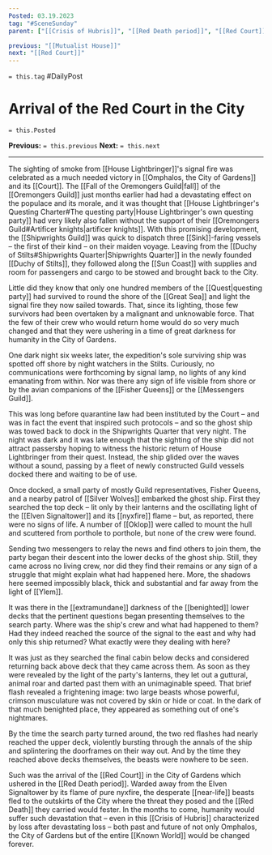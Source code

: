 ```yaml
---
Posted: 03.19.2023
tag: "#SceneSunday"
parent: ["[[Crisis of Hubris]]", "[[Red Death period]]", "[[Red Court]]", "[[Campaigns against the Red Court]]"]

previous: "[[Mutualist House]]"
next: "[[Red Court]]"
---
```

`= this.tag` #DailyPost 
# Arrival of the Red Court in the City
`= this.Posted`

**Previous:** `= this.previous`
**Next:** `= this.next`

---

The sighting of smoke from [[House Lightbringer]]'s signal fire was celebrated as a much needed victory in [[Omphalos, the City of Gardens]] and its [[Court]]. The [[Fall of the Oremongers Guild|fall]] of the [[Oremongers Guild]] just months earlier had had a devastating effect on the populace and its morale, and it was thought that [[House Lightbringer's Questing Charter#The questing party|House Lightbringer's own questing party]] had very likely also fallen without the support of their [[Oremongers Guild#Artificer knights|artificer knights]]. With this promising development, the [[Shipwrights Guild]] was quick to dispatch three [[Sink]]-faring vessels – the first of their kind – on their maiden voyage. Leaving from the [[Duchy of Stilts#Shipwrights Quarter|Shipwrights Quarter]] in the newly founded [[Duchy of Stilts]], they followed along the [[Sun Coast]] with supplies and room for passengers and cargo to be stowed and brought back to the City.

Little did they know that only one hundred members of the [[Quest|questing party]] had survived to round the shore of the [[Great Sea]] and light the signal fire they now sailed towards. That, since its lighting, those few survivors had been overtaken by a malignant and unknowable force. That the few of their crew who would return home would do so very much changed and that they were ushering in a time of great darkness for humanity in the City of Gardens.

One dark night six weeks later, the expedition's sole surviving ship was spotted off shore by night watchers in the Stilts. Curiously, no communications were forthcoming by signal lamp, no lights of any kind emanating from within. Nor was there any sign of life visible from shore or by the avian companions of the [[Fisher Queens]] or the [[Messengers Guild]].

This was long before quarantine law had been instituted by the Court – and was in fact the event that inspired such protocols – and so the ghost ship was towed back to dock in the Shipwrights Quarter that very night. The night was dark and it was late enough that the sighting of the ship did not attract passersby hoping to witness the historic return of House Lightbringer from their quest. Instead, the ship glided over the waves without a sound, passing by a fleet of newly constructed Guild vessels docked there and waiting to be of use.

Once docked, a small party of mostly Guild representatives, Fisher Queens, and a nearby patrol of [[Silver Wolves]] embarked the ghost ship. First they searched the top deck – lit only by their lanterns and the oscillating light of the [[Elven Signaltower]] and its [[nyxfire]] flame – but, as reported, there were no signs of life. A number of [[Oklop]] were called to mount the hull and scuttered from porthole to porthole, but none of the crew were found.

Sending two messengers to relay the news and find others to join them, the party began their descent into the lower decks of the ghost ship. Still, they came across no living crew, nor did they find their remains or any sign of a struggle that might explain what had happened here. More, the shadows here seemed impossibly black, thick and substantial and far away from the light of [[Ylem]].

It was there in the [[extramundane]] darkness of the [[benighted]] lower decks that the pertinent questions began presenting themselves to the search party. Where was the ship's crew and what had happened to them? Had they indeed reached the source of the signal to the east and why had only this ship returned? What exactly were they dealing with here?

It was just as they searched the final cabin below decks and considered returning back above deck that they came across them. As soon as they were revealed by the light of the party's lanterns, they let out a guttural, animal roar and darted past them with an unimaginable speed. That brief flash revealed a frightening image: two large beasts whose powerful, crimson musculature was not covered by skin or hide or coat. In the dark of that much benighted place, they appeared as something out of one's nightmares.

By the time the search party turned around, the two red flashes had nearly reached the upper deck, violently bursting through the annals of the ship and splintering the doorframes on their way out. And by the time they reached above decks themselves, the beasts were nowhere to be seen.

Such was the arrival of the [[Red Court]] in the City of Gardens which ushered in the [[Red Death period]]. Warded away from the Elven Signaltower by its flame of pure nyxfire, the desperate [[near-life]] beasts fled to the outskirts of the City where the threat they posed and the [[Red Death]] they carried would fester. In the months to come, humanity would suffer such devastation that – even in this [[Crisis of Hubris]] characterized by loss after devastating loss – both past and future of not only Omphalos, the City of Gardens but of the entire [[Known World]] would be changed forever.